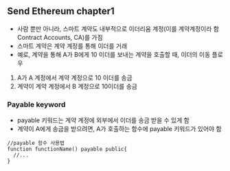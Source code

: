 ## Send Ethereum chapter1
- 사람 뿐만 아니라, 스마트 계약도 내부적으로 이더리움 계정(이를 계약계정이라 함 Contract Accounts, CA)를 가짐
- 스마트 계약은 계약 계정를 통해 이더를 거래
- 예로, 계약을 통해 A가 B에게 10 이더를 보내는 계약을 호출할 때, 이더의 이동 플로우
1. A가 A 계정에서 계약 계정으로 10 이더를 송금
2. 계약이 계약 계정에서 B 계정으로 10이더를 송금

### Payable keyword
- payable 키워드는 계약 계정에 외부에서 이더를 송금 받을 수 있게 함
- 계약이 A에게 송금을 받으려면, A가 호출하는 함수에 payable 키워드가 있어야 함
~~~
//payable 함수 사용법
function functionName() payable public{
  //...
}
~~~
